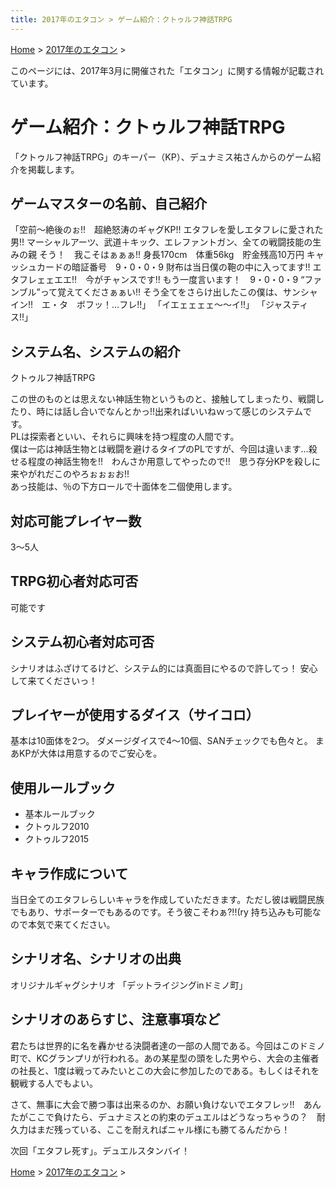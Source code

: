 ```yaml
---
title: 2017年のエタコン > ゲーム紹介：クトゥルフ神話TRPG
---
```

[Home](../) > [2017年のエタコン](index.md) >

このページには、2017年3月に開催された「エタコン」に関する情報が記載されています。

# ゲーム紹介：クトゥルフ神話TRPG

「クトゥルフ神話TRPG」のキーパー（KP）、デュナミス祐さんからのゲーム紹介を掲載します。
<h2>ゲームマスターの名前、自己紹介</h2>
「空前～絶後のぉ!!　超絶怒涛のギャグKP!!  
エタフレを愛しエタフレに愛された男!!  
マーシャルアーツ、武道＋キック、エレファントガン、全ての戦闘技能の生みの親
そう！　我こそはぁぁぁ!!  
身長170cm　体重56kg　貯金残高10万円  
キャッシュカードの暗証番号　9・0・0・9  
財布は当日僕の鞄の中に入ってます!!  
エタフレェェエエ!!　今がチャンスです!!  
もう一度言います！　9・0・0・9  
“ファンブル”って覚えてくださぁぁい!!  
そう全てをさらけ出したこの僕は、サンシャイン!!　エ・タ　ボフッ！…フレ!!」  
「イエェェェェ～～イ!!」  
「ジャスティス!!」  
<h2>システム名、システムの紹介</h2>
クトゥルフ神話TRPG

この世のものとは思えない神話生物というものと、接触してしまったり、戦闘したり、時には話し合いでなんとかっ!!出来ればいいねｗって感じのシステムです。  
PLは探索者といい、それらに興味を持つ程度の人間です。  
僕は一応は神話生物とは戦闘を避けるタイプのPLですが、今回は違います…殺せる程度の神話生物を!!　わんさか用意してやったので!!　思う存分KPを殺しに来やがれだこのやろぉぉぉお!!  
あっ技能は、％の下方ロールで十面体を二個使用します。  
<h2>対応可能プレイヤー数</h2>
3～5人  
<h2>TRPG初心者対応可否</h2>
可能です  
<h2>システム初心者対応可否</h2>
シナリオはふざけてるけど、システム的には真面目にやるので許してっ！  
安心して来てくださいっ！
<h2>プレイヤーが使用するダイス（サイコロ）</h2>
基本は10面体を2つ。  
ダメージダイスで4～10個、SANチェックでも色々と。  
まあKPが大体は用意するのでご安心を。  
<h2>使用ルールブック</h2>
<ul>
 	<li>基本ルールブック</li>
 	<li>クトゥルフ2010</li>
 	<li>クトゥルフ2015</li>
</ul>
<h2>キャラ作成について</h2>
当日全てのエタフレらしいキャラを作成していただきます。ただし彼は戦闘民族でもあり、サポーターでもあるのです。そう彼こそわぁ?!!(ry  
持ち込みも可能なので本気で来てください。
<h2>シナリオ名、シナリオの出典</h2>
オリジナルギャグシナリオ  
「デットライジングinドミノ町」
<h2>シナリオのあらすじ、注意事項など</h2>
君たちは世界的に名を轟かせる決闘者達の一部の人間である。今回はこのドミノ町で、KCグランプリが行われる。あの某星型の頭をした男やら、大会の主催者の社長と、1度は戦ってみたいとこの大会に参加したのである。もしくはそれを観戦する人でもよい。

さて、無事に大会で勝つ事は出来るのか、お願い負けないでエタフレッ!!　あんたがここで負けたら、デュナミスとの約束のデュエルはどうなっちゃうの？　耐久力はまだ残っている、ここを耐えればニャル様にも勝てるんだから！

次回「エタフレ死す」。デュエルスタンバイ！

[Home](../) > [2017年のエタコン](index.md) >
